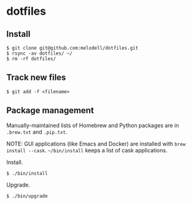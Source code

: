 # dotfiles

## Install

```console
$ git clone git@github.com:melodell/dotfiles.git
$ rsync -av dotfiles/ ~/
$ rm -rf dotfiles/
```

## Track new files

```console
$ git add -f <filename>
```

## Package management

Manually-maintained lists of Homebrew and Python packages are in `.brew.txt` and `.pip.txt`.

NOTE: GUI applications (like Emacs and Docker) are installed with `brew install --cask`.
`~/bin/install` keeps a list of cask applications.

Install.

```console
$ ./bin/install
```

Upgrade.

```console
$ ./bin/upgrade
```
